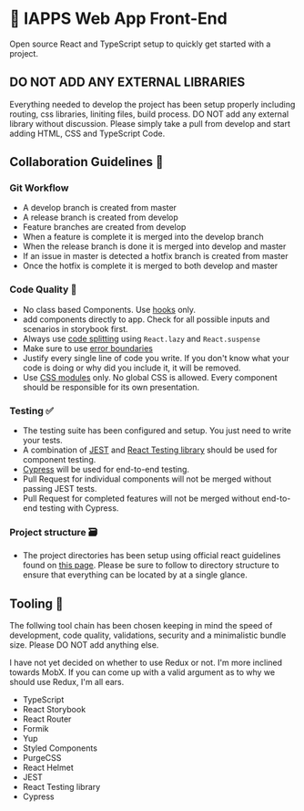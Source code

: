 # :construction: IAPPS Web App Front-End

Open source React and TypeScript setup to quickly get started with a project.

## DO NOT ADD ANY EXTERNAL LIBRARIES

Everything needed to develop the project has been setup properly including routing, css libraries, liniting files, build process. DO NOT add any external library without discussion. Please simply take a pull from develop and start adding HTML, CSS and TypeScript Code.

## Collaboration Guidelines :checkered_flag:

### Git Workflow

- A develop branch is created from master
- A release branch is created from develop
- Feature branches are created from develop
- When a feature is complete it is merged into the develop branch
- When the release branch is done it is merged into develop and master
- If an issue in master is detected a hotfix branch is created from master
- Once the hotfix is complete it is merged to both develop and master

### Code Quality :art:

- No class based Components. Use [hooks](https://reactjs.org/docs/hooks-overview.html#state-hook) only.
- add components directly to app. Check for all possible inputs and scenarios in storybook first.
- Always use [code splitting](https://facebook.github.io/create-react-app/docs/code-splitting) using ```React.lazy``` and ```React.suspense```
- Make sure to use [error boundaries](https://reactjs.org/docs/error-boundaries.html#introducing-error-boundaries)
- Justify every single line of code you write. If you don't know what your code is doing or why did you include it, it will be removed.
- Use [CSS modules](https://facebook.github.io/create-react-app/docs/adding-a-css-modules-stylesheet) only. No global CSS is allowed. Every component should be responsible for its own presentation.

### Testing :white_check_mark:

- The testing suite has been configured and setup. You just need to write your tests.
- A combination of [JEST](https://jestjs.io/) and [React Testing library](https://testing-library.com/docs/react-testing-library/intro) should be used for component testing.
- [Cypress](https://www.cypress.io/) will be used for end-to-end testing.
- Pull Request for individual components will not be merged without passing JEST tests.
- Pull Request for completed features will not be merged without end-to-end testing with Cypress.

### Project structure :card_file_box:

- The project directories has been setup using official react guidelines found on [this page](https://reactjs.org/docs/faq-structure.html). Please be sure to follow to directory structure to ensure that everything can be located by at a single glance.

## Tooling :wrench:

The follwing tool chain has been chosen keeping in mind the speed of development, code quality, validations, security and a minimalistic bundle size. Please DO NOT add anything else.

I have not yet decided on whether to use Redux or not. I'm more inclined towards MobX. If you can come up with a valid argument as to why we should use Redux, I'm all ears.

- TypeScript
- React Storybook
- React Router
- Formik
- Yup
- Styled Components
- PurgeCSS
- React Helmet
- JEST
- React Testing library
- Cypress
